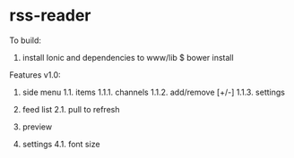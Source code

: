 rss-reader
===========


To build:
1) install Ionic and dependencies to www/lib
$ bower install

Features v1.0:
1. side menu 
1.1. items
1.1.1. channels
1.1.2. add/remove [+/-]
1.1.3. settings

2. feed list 
2.1. pull to refresh

3. preview

4. settings
4.1. font size

